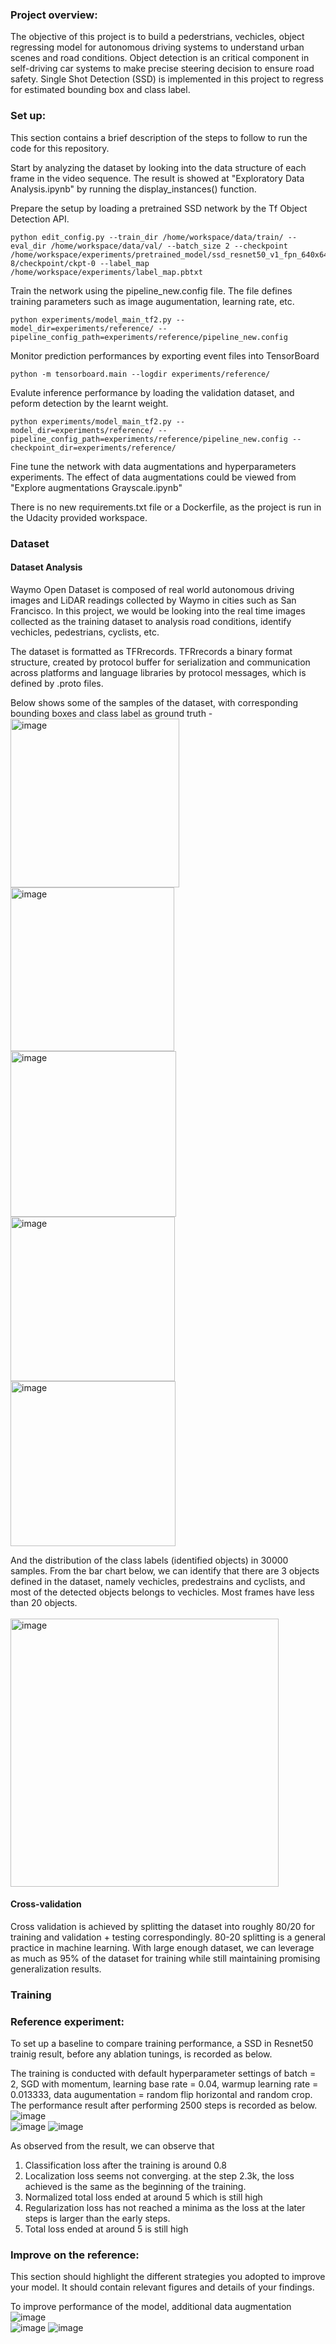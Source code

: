 ### Project overview:
The objective of this project is to build a pederstrians, vechicles, object regressing model for autonomous driving systems to understand urban scenes and road conditions.   Object detection is an critical component in self-driving car systems to make precise steering decision to ensure road safety.  Single Shot Detection (SSD) is implemented in this project to regress for estimated bounding box and class label.  

### Set up: 
This section contains a brief description of the steps to follow to run the code for this repository.

Start by analyzing the dataset by looking into the data structure of each frame in the video sequence. The result is showed at "Exploratory Data Analysis.ipynb" by running the display_instances() function.  

Prepare the setup by loading a pretrained SSD network by the Tf Object Detection API.

```
python edit_config.py --train_dir /home/workspace/data/train/ --eval_dir /home/workspace/data/val/ --batch_size 2 --checkpoint /home/workspace/experiments/pretrained_model/ssd_resnet50_v1_fpn_640x640_coco17_tpu-8/checkpoint/ckpt-0 --label_map /home/workspace/experiments/label_map.pbtxt
```

Train the network using the pipeline_new.config file.  The file defines training parameters such as image augumentation, learning rate, etc.
```
python experiments/model_main_tf2.py --model_dir=experiments/reference/ --pipeline_config_path=experiments/reference/pipeline_new.config
```

Monitor prediction performances by exporting event files into TensorBoard
```
python -m tensorboard.main --logdir experiments/reference/
```

Evalute inference performance by loading the validation dataset, and peform detection by the learnt weight.

```
python experiments/model_main_tf2.py --model_dir=experiments/reference/ --pipeline_config_path=experiments/reference/pipeline_new.config --checkpoint_dir=experiments/reference/
```

Fine tune the network with data augmentations and hyperparameters experiments.  The effect of data augmentations could be viewed from "Explore augmentations Grayscale.ipynb"

There is no new requirements.txt file or a Dockerfile, as the project is run in the Udacity provided workspace.

### Dataset
#### Dataset Analysis
Waymo Open Dataset is composed of real world autonomous driving images and LiDAR readings collected by Waymo in cities such as San Francisco.  In this project, we would be looking into the real time images collected as the training dataset to analysis road conditions, identify vechicles, pedestrians, cyclists, etc.

The dataset is formatted as TFRrecords. TFRrecords a binary format structure, created by protocol buffer for serialization and communication across platforms and language libraries by protocol messages, which is defined by .proto files.

Below shows some of the samples of the dataset, with corresponding bounding boxes and class label as ground truth -
<img width="270" alt="image" src="https://user-images.githubusercontent.com/21034990/222014879-098083d0-b608-457f-8f3a-1c75a55dcb78.png"><img width="262" alt="image" src="https://user-images.githubusercontent.com/21034990/222014911-c2c65dca-5445-4b36-8ddd-5aecd0bd349e.png"><img width="265" alt="image" src="https://user-images.githubusercontent.com/21034990/222014927-6beb09af-7174-48b0-864a-895267c9b96a.png"><img width="263" alt="image" src="https://user-images.githubusercontent.com/21034990/222014949-28d3618b-a004-4d88-b7b9-9a345a4456f1.png"><img width="264" alt="image" src="https://user-images.githubusercontent.com/21034990/222015011-ccf0253f-5aea-4c0e-b632-8f72ae4bacf8.png">

And the distribution of the class labels (identified objects) in 30000 samples.  From the bar chart below, we can identify that there are 3 objects defined in the dataset, namely vechicles, predestrains and cyclists, and most of the detected objects belongs to vechicles.  Most frames have less than 20 objects.<br><br>
<img width="429" alt="image" src="https://user-images.githubusercontent.com/21034990/222015203-0cc36ecd-eda2-44ff-b37a-22323ec20aca.png"><br>

#### Cross-validation
Cross validation is achieved by splitting the dataset into roughly 80/20 for training and validation + testing correspondingly.  80-20 splitting is a general practice in machine learning.  With large enough dataset, we can leverage as much as 95% of the dataset for training while still maintaining promising generalization results. 

### Training
### Reference experiment: 
To set up a baseline to compare training performance, a SSD in Resnet50 trainig result, before any ablation tunings, is recorded as below.   

The training is conducted with default hyperparameter settings of batch = 2, SGD with momentum, learning base rate = 0.04, warmup learning rate = 0.013333, data augumentation = random flip horizontal and random crop.  The performance result after performing 2500 steps is recorded as below.
![image](https://user-images.githubusercontent.com/21034990/221432808-0e4f55cf-5abc-47fa-b2c0-db6f15de3c92.png)<br>
![image](https://user-images.githubusercontent.com/21034990/221432815-e2771264-5198-4370-9cf7-0f5031ff4dc0.png)
![image](https://user-images.githubusercontent.com/21034990/221432824-caf40457-bfad-4371-9684-060cc76626af.png)<br>

As observed from the result, we can observe that 
1.  Classification loss after the training is around 0.8
2.  Localization loss seems not converging.  at the step 2.3k, the loss achieved is the same as the beginning of the training.
3.  Normalized total loss ended at around 5 which is still high
4.  Regularization loss has not reached a minima as the loss at the later steps is larger than the early steps.
5.  Total loss ended at around 5 is still high

### Improve on the reference: 
This section should highlight the different strategies you adopted to improve your model. It should contain relevant figures and details of your findings.

To improve performance of the model, additional data augmentation 
![image](https://user-images.githubusercontent.com/21034990/221735046-a84aef7c-67a2-4585-8ba5-b0e8c56294f5.png)<br>
![image](https://user-images.githubusercontent.com/21034990/221735095-e34ce549-6c0d-4814-b728-80ce2154ff7b.png)
![image](https://user-images.githubusercontent.com/21034990/221735120-5309d295-e01e-44ad-be99-8d5f9538cc2b.png)
